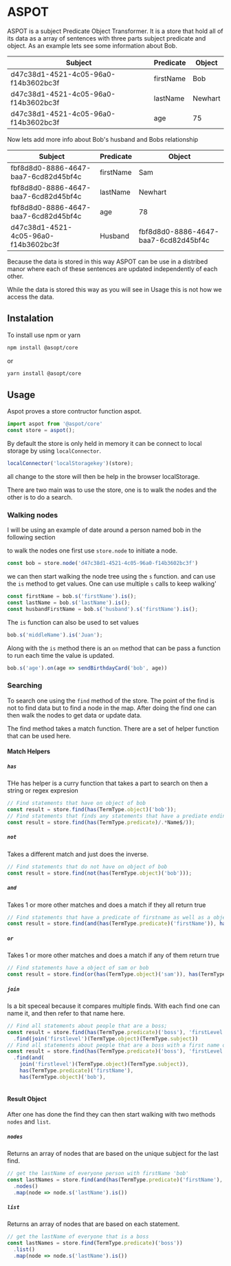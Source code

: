 # ASPOT

ASPOT is a subject Predicate Object Transformer.  It is a store that hold all of its data as a array of sentences with three parts subject predicate and object. As an example lets see some information about Bob.

| Subject                              | Predicate    | Object    |
| ------------------------------------ | ------------ | --------- |
| d47c38d1-4521-4c05-96a0-f14b3602bc3f | firstName    | Bob       |
| d47c38d1-4521-4c05-96a0-f14b3602bc3f | lastName     | Newhart   |
| d47c38d1-4521-4c05-96a0-f14b3602bc3f | age          | 75        |

Now lets add more info about Bob's husband and Bobs relationship

| Subject                              | Predicate    | Object    |
| ------------------------------------ | ------------ | --------- |
| fbf8d8d0-8886-4647-baa7-6cd82d45bf4c | firstName    | Sam       |
| fbf8d8d0-8886-4647-baa7-6cd82d45bf4c | lastName     | Newhart   |
| fbf8d8d0-8886-4647-baa7-6cd82d45bf4c | age          | 78        |
| d47c38d1-4521-4c05-96a0-f14b3602bc3f | Husband      | fbf8d8d0-8886-4647-baa7-6cd82d45bf4c       |

Because the data is stored in this way ASPOT can be use in a distribed manor where each of these sentences are updated independently of each other.

While the data is stored this way as you will see in Usage this is not how we access the data.

## Instalation

To install use npm or yarn

``` bash
npm install @asopt/core
```

or

``` bash
yarn install @asopt/core
```

## Usage

Aspot proves a store contructor function aspot.

``` js
import aspot from '@aspot/core'
const store = aspot();
```

By default the store is only held in memory it can be connect to local storage by using `localConnector`.

``` js
localConnector('localStoragekey')(store);
```

all change to the store will then be help in the browser localStorage.

There are two main was to use the store, one is to walk the nodes and the other is to do a search.

### Walking nodes

I will be using an example of date around a person named bob in the following section

to walk the nodes one first use `store.node` to initiate a node.

``` js
const bob = store.node('d47c38d1-4521-4c05-96a0-f14b3602bc3f')
```

we can then start walking the node tree using the `s` function.  and can use the `is` method to get values. One can use multiple `s` calls to keep walking'

``` js
const firstName = bob.s('firstName').is();
const lastName = bob.s('lastName').is();
const husbandFirstName = bob.s('husband').s('firstName').is();
```

The `is` function can also be used to set values

``` js
bob.s('middleName').is('Juan');
```

Along with the `is` method  there is an `on` method that can be pass a function to run each time the value is updated.

``` js
bob.s('age').on(age => sendBirthdayCard('bob', age))
```

### Searching

To search one using the `find` method of the store.  The point of the find is not to find data but to find a node in the map.  After doing the find one can then walk the nodes to get data or update data.

The find method takes a match function.  There are a set of helper function that can be used here.

#### Match Helpers

##### `has`

THe has helper is a curry function that takes a part to search on then a string or regex expresion

``` js
// Find statements that have on object of bob
const result = store.find(has(TermType.object)('bob'));
// Find statements that finds any statements that have a prediate ending in Name
const result = store.find(has(TermType.predicate)/.*Name$/));
```

##### `not`

Takes a different match and just does the inverse.

``` js
// Find statements that do not have on object of bob
const result = store.find(not(has(TermType.object)('bob')));
```

##### `and`

Takes 1 or more other matches and does a match if they all return true

``` js
// Find statements that have a predicate of firstname as well as a object of bob
const result = store.find(and(has(TermType.predicate)('firstName')), has(TermType.object)('bob')));
```

##### `or`

Takes 1 or more other matches and does a match if any of them return true

``` js
// Find statements have a object of sam or bob
const result = store.find(or(has(TermType.object)('sam')), has(TermType.object)('bob'))); 
```

##### `join`

Is a bit speceal because it compares multiple finds.  With each find one can name it, and then refer to that name here.

``` js
// Find all statements about people that are a boss;
const result = store.find(has(TermType.predicate)('boss'), 'firstLevel')
  .find(join('firstlevel')(TermType.object)(TermType.subject)) 
// Find all statements about people that are a boss with a first name of bob
const result = store.find(has(TermType.predicate)('boss'), 'firstLevel')
  .find(and(
    join('firstlevel')(TermType.object)(TermType.subject)),
    has(TermType.predicate)('firstName'),
    has(TermType.object)('bob'),
     
```

#### Result Object

After one has done the find they can then start walking with two methods `nodes` and `list`.

##### `nodes`

Returns an array of nodes that are based on the unique subject for the last find.

``` js
// get the lastName of everyone person with firstName 'bob'
const lastNames = store.find(and(has(TermType.predicate)('firstName'), has(TermType.object)('bob'))
  .nodes()
  .map(node => node.s('lastName').is())
```

##### `list`

Returns an array of nodes that are based on each statement.

``` js
// get the lastName of everyone that is a boss
const lastNames = store.find(TermType.predicate)('boss'))
  .list()
  .map(node => node.s('lastName').is())
```
